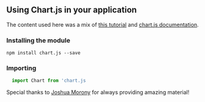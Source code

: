 ## Using Chart.js in your application

The content used here was a mix of [this tutorial](https://www.joshmorony.com/adding-responsive-charts-graphs-to-ionic-2-applications/) and [chart.js documentation](http://www.chartjs.org/docs/).

### Installing the module
`npm install chart.js --save`

### Importing
```javascript
  import Chart from 'chart.js
``` 

Special thanks to [Joshua Morony](https://github.com/joshuamorony) for always providing amazing material! 